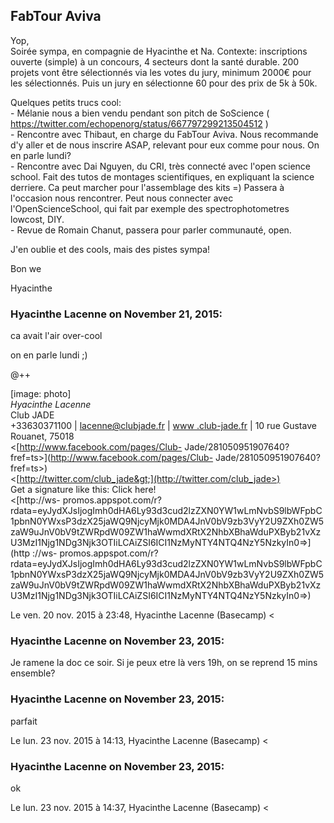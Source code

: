 ## FabTour Aviva



Yop,  
Soirée sympa, en compagnie de Hyacinthe et Na. Contexte: inscriptions ouverte
(simple) à un concours, 4 secteurs dont la santé durable. 200 projets vont
être sélectionnés via les votes du jury, minimum 2000€ pour les sélectionnés.
Puis un jury en sélectionne 60 pour des prix de 5k à 50k.  
  
Quelques petits trucs cool:  
\- Mélanie nous a bien vendu pendant son pitch de SoScience (
<https://twitter.com/echopenorg/status/667797299213504512> )  
\- Rencontre avec Thibaut, en charge du FabTour Aviva. Nous recommande d'y
aller et de nous inscrire ASAP, relevant pour eux comme pour nous. On en parle
lundi?  
\- Rencontre avec Dai Nguyen, du CRI, très connecté avec l'open science
school. Fait des tutos de montages scientifiques, en expliquant la science
derriere. Ca peut marcher pour l'assemblage des kits =) Passera à l'occasion
nous rencontrer. Peut nous connecter avec l'OpenScienceSchool, qui fait par
exemple des spectrophotometres lowcost, DIY.  
\- Revue de Romain Chanut, passera pour parler communauté, open.  
  
J'en oublie et des cools, mais des pistes sympa!  
  
Bon we  
  
Hyacinthe



### **Hyacinthe Lacenne** on November 21, 2015:



ca avait l'air over-cool  
  
on en parle lundi ;)  
  
@++  
  
[image: photo]  
*Hyacinthe Lacenne*  
Club JADE  
+33630371100 | [lacenne@clubjade.fr](mailto:lacenne@clubjade.fr) | [www
.club-jade.fr](http://www.club-jade.fr) | 10 rue Gustave  
Rouanet, 75018  
&lt;[http://www.facebook.com/pages/Club-
Jade/281050951907640?fref=ts&gt;](http://www.facebook.com/pages/Club-
Jade/281050951907640?fref=ts>)  
&lt;[http://twitter.com/club_jade&gt;](http://twitter.com/club_jade>)  
Get a signature like this: Click here!  
&lt;[http://ws-
promos.appspot.com/r?rdata=eyJydXJsIjogImh0dHA6Ly93d3cud2lzZXN0YW1wLmNvbS9lbWFpbC1pbnN0YWxsP3dzX25jaWQ9NjcyMjk0MDA4JnV0bV9zb3VyY2U9ZXh0ZW5zaW9uJnV0bV9tZWRpdW09ZW1haWwmdXRtX2NhbXBhaWduPXByb21vXzU3MzI1Njg1NDg3Njk3OTIiLCAiZSI6ICI1NzMyNTY4NTQ4NzY5NzkyIn0=&gt;](http
://ws-
promos.appspot.com/r?rdata=eyJydXJsIjogImh0dHA6Ly93d3cud2lzZXN0YW1wLmNvbS9lbWFpbC1pbnN0YWxsP3dzX25jaWQ9NjcyMjk0MDA4JnV0bV9zb3VyY2U9ZXh0ZW5zaW9uJnV0bV9tZWRpdW09ZW1haWwmdXRtX2NhbXBhaWduPXByb21vXzU3MzI1Njg1NDg3Njk3OTIiLCAiZSI6ICI1NzMyNTY4NTQ4NzY5NzkyIn0=>)  
  
Le ven. 20 nov. 2015 à 23:48, Hyacinthe Lacenne (Basecamp) &lt;



### **Hyacinthe Lacenne** on November 23, 2015:



Je ramene la doc ce soir. Si je peux etre là vers 19h, on se reprend 15 mins
ensemble?



### **Hyacinthe Lacenne** on November 23, 2015:



parfait  
  
Le lun. 23 nov. 2015 à 14:13, Hyacinthe Lacenne (Basecamp) &lt;



### **Hyacinthe Lacenne** on November 23, 2015:



ok  
  
Le lun. 23 nov. 2015 à 14:37, Hyacinthe Lacenne (Basecamp) &lt;



